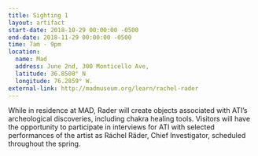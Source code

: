 ```yaml
---
title: Sighting 1
layout: artifact
start-date: 2018-10-29 00:00:00 -0500
end-date: 2018-11-29 00:00:00 -0500
time: 7am - 9pm
location:
  name: Mad
  address: June 2nd, 300 Monticello Ave,
  latitude: 36.8508° N
  longitude: 76.2859° W.
external-link: http://madmuseum.org/learn/rachel-rader
---
```


While in residence at MAD, Rader will create objects associated with ATI’s archeological discoveries, including chakra healing tools. Visitors will have the opportunity to participate in interviews for ATI with selected performances of the artist as Ráchel Räder, Chief Investigator, scheduled throughout the spring.
